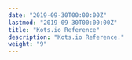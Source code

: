 ```yaml
---
date: "2019-09-30T00:00:00Z"
lastmod: "2019-09-30T00:00:00Z"
title: "Kots.io Reference"
description: "Kots.io Reference."
weight: "9"
---
```

